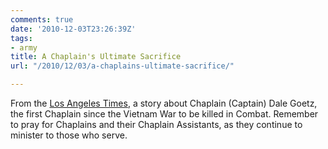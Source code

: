 ```yaml
---
comments: true
date: '2010-12-03T23:26:39Z'
tags:
- army
title: A Chaplain's Ultimate Sacrifice
url: "/2010/12/03/a-chaplains-ultimate-sacrifice/"

---
```

From the [Los Angeles Times](http://articles.latimes.com/2010/dec/02/nation/la-na-chaplain-20101202), a story about Chaplain (Captain) Dale Goetz, the first Chaplain since the Vietnam War to be killed in Combat. Remember to pray for Chaplains and their Chaplain Assistants, as they continue to minister to those who serve.


